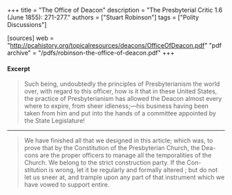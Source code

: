 +++
title = "The Office of Deacon"
description = "The Presbyterial Critic 1.6 (June 1855): 271-277."
authors = ["Stuart Robinson"]
tags = ["Polity Discussions"]

[sources]
web = "http://pcahistory.org/topicalresources/deacons/OfficeOfDeacon.pdf"
"pdf archive" = "/pdfs/robinson-the-office-of-deacon.pdf"
+++

#### Excerpt

> Such being, undoubtedly the principles of Presbyterianism the world over, with regard to this officer, how is it that in these United States, the practice of Presbyterianism has allowed the Deacon almost every where to expire, from sheer idleness;—his business having been taken from him and put into the hands of a committee appointed by the State Legislature!

------

> We have finished all that we designed in this article; which was, to prove that by the Constitution of the Presbyterian Church, the Dea- cons are the proper officers to manage all the temporalities of the Church. We belong to the strict construction party. If the Con- stitution is wrong, let it be regularly and formally altered ; but do not let us sneer at, and trample upon any part of that instrument which we have vowed to support entire.